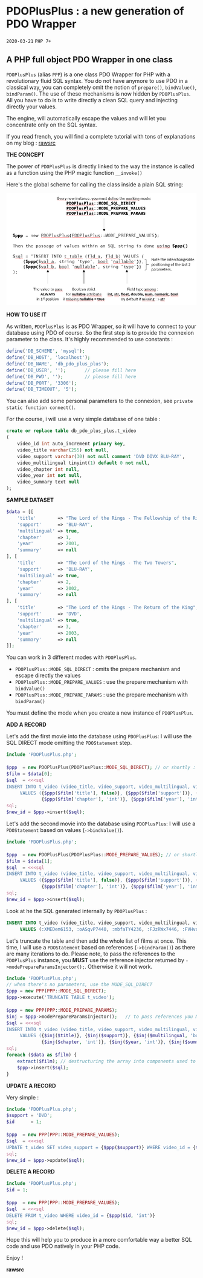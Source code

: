 # **PDOPlusPlus : a new generation of PDO Wrapper**

`2020-03-21` `PHP 7+`

## **A PHP full object PDO Wrapper in one class**

`PDOPlusPlus` (alias `PPP`) is a one class PDO Wrapper for PHP with a revolutionary fluid SQL syntax. 
You do not have anymore to use PDO in a classical way, you can completely omit the notion of 
`prepare()`, `bindValue()`, `bindParam()`. The use of these mechanisms is now hidden by `PDOPlusPlus`. 
All you have to do is to write directly a clean SQL query and injecting directly your values.

The engine, will automatically escape the values and will let you concentrate only on the SQL syntax.

If you read french, you will find a complete tutorial with tons of explanations on my blog : [rawsrc](https://www.developpez.net/forums/blogs/32058-rawsrc/b9083/pdoplusplus-ppp-nouvelle-facon-dutiliser-pdo/)
     
 **THE CONCEPT**
 
 The power of `PDOPlusPlus` is directly linked to the way the instance is called as a function using the PHP magic function `__invoke()`
 
 Here's the global scheme for calling the class inside a plain SQL string:
 
 ![PDOPlusPlus Concept](/PDOPlusPlusConcept.png)
 
**HOW TO USE IT**

As written, `PDOPlusPlus` is as PDO Wrapper, so it will have to connect to your database using PDO of course.
So the first step is to provide the connexion parameter to the class. It's highly recommended to use constants : 
```php
define('DB_SCHEME', 'mysql');
define('DB_HOST', 'localhost');
define('DB_NAME', 'db_pdo_plus_plus');
define('DB_USER', '');       // please fill here
define('DB_PWD', '');        // please fill here
define('DB_PORT', '3306');
define('DB_TIMEOUT', '5');
```
You can also add some personal parameters to the connexion, see `private static function connect()`.

For the course, i will use a very simple database of one table :
```sql
create or replace table db_pdo_plus_plus.t_video
(
	video_id int auto_increment primary key,
	video_title varchar(255) not null,
	video_support varchar(30) not null comment 'DVD DIVX BLU-RAY',
	video_multilingual tinyint(1) default 0 not null,
	video_chapter int null,
	video_year int not null,
	video_summary text null
);   
``` 

**SAMPLE DATASET**
```php
$data = [[
    'title'        => "The Lord of the Rings - The Fellowship of the Ring",
    'support'      => 'BLU-RAY',
    'multilingual' => true,
    'chapter'      => 1,
    'year'         => 2001,
    'summary'      => null
], [
    'title'        => "The Lord of the Rings - The Two Towers",
    'support'      => 'BLU-RAY',
    'multilingual' => true,
    'chapter'      => 2,
    'year'         => 2002,
    'summary'      => null
], [
    'title'        => "The Lord of the Rings - The Return of the King",
    'support'      => 'DVD',
    'multilingual' => true,
    'chapter'      => 3,
    'year'         => 2003,
    'summary'      => null
]];
```

You can work in 3 different modes with `PDOPlusPlus`.
- `PDOPlusPlus::MODE_SQL_DIRECT` : omits the prepare mechanism and escape directly the values
- `PDOPlusPlus::MODE_PREPARE_VALUES` : use the prepare mechanism with `bindValue()`
- `PDOPlusPlus::MODE_PREPARE_PARAMS` : use the prepare mechanism with `bindParam()`

You must define the mode when you create a new instance of `PDOPlusPlus`.

**ADD A RECORD**

Let's add the first movie into the database using `PDOPlusPlus`:
I will use the SQL DIRECT mode omitting the `PDOStatement` step. 
```php
include 'PDOPlusPlus.php';

$ppp  = new PDOPlusPlus(PDOPlusPlus::MODE_SQL_DIRECT); // or shortly : new PPP(PPP::MODE_SQL_DIRECT); 
$film = $data[0];
$sql  = <<<sql
INSERT INTO t_video (video_title, video_support, video_multilingual, video_chapter, video_year, video_summary)
     VALUES ({$ppp($film['title'], false)}, {$ppp($film['support'])}, {$ppp($film['multilingual'], 'bool', false)},
             {$ppp($film['chapter'], 'int')}, {$ppp($film['year'], 'int', false)}, {$ppp($film['summary'])})
sql;
$new_id = $ppp->insert($sql);
```

Let's add the second movie into the database using `PDOPlusPlus`:
I will use a `PDOStatement` based on values (`->bindValue()`). 
```php
include 'PDOPlusPlus.php';

$ppp  = new PDOPlusPlus(PDOPlusPlus::MODE_PREPARE_VALUES); // or shortly : new PPP(PPP::MODE_PREPARE_VALUES);
$film = $data[1];
$sql  = <<<sql
INSERT INTO t_video (video_title, video_support, video_multilingual, video_chapter, video_year, video_summary)
     VALUES ({$ppp($film['title'], false)}, {$ppp($film['support'])}, {$ppp($film['multilingual'], 'bool', false)},
             {$ppp($film['chapter'], 'int')}, {$ppp($film['year'], 'int', false)}, {$ppp($film['summary'])})
sql;
$new_id = $ppp->insert($sql);
```
Look at he the SQL generated internally by `PDOPlusPlus` : 
```sql
INSERT INTO t_video (video_title, video_support, video_multilingual, video_chapter, video_year, video_summary) 
     VALUES (:XMEDem6153, :oASqvP7440, :mbfaTY4236, :FJzRWx7446, :FVHvqL4843, :tcCvZo8956);
```

Let's truncate the table and then add the whole list of films at once.
This time, I will use a `PDOStatement` based on references (`->bindParam()`) as there are many iterations to do.
Please note, to pass the references to the `PDOPlusPlus` instance, you **MUST** use the reference injector
returned by `->modePrepareParamsInjector();`. Otherwise it will not work.
```php
include 'PDOPlusPlus.php';
// when there's no parameters, use the MODE_SQL_DIRECT
$ppp = new PPP(PPP::MODE_SQL_DIRECT);
$ppp->execute('TRUNCATE TABLE t_video');

$ppp = new PPP(PPP::MODE_PREPARE_PARAMS);
$inj = $ppp->modePrepareParamsInjector();   // to pass references you MUST use this injector 
$sql = <<<sql
INSERT INTO t_video (video_title, video_support, video_multilingual, video_chapter, video_year, video_summary)
     VALUES ({$inj($title)}, {$inj($support)}, {$inj($multilingual, 'bool')},
             {$inj($chapter, 'int')}, {$inj($year, 'int')}, {$inj($summary)})
sql;
foreach ($data as $film) {
    extract($film); // destructuring the array into components used to populate the references declared just above
    $ppp->insert($sql); 
}
``` 

**UPDATE A RECORD**

Very simple : 
```php
include 'PDOPlusPlus.php';
$support = 'DVD';
$id      = 1;

$ppp  = new PPP(PPP::MODE_PREPARE_VALUES);
$sql  = <<<sql
UPDATE t_video SET video_support = {$ppp($support)} WHERE video_id = {$ppp($id, 'int')}
sql;
$new_id = $ppp->update($sql);
```

**DELETE A RECORD** 
```php
include 'PDOPlusPlus.php';
$id = 1;

$ppp  = new PPP(PPP::MODE_PREPARE_VALUES);
$sql  = <<<sql
DELETE FROM t_video WHERE video_id = {$ppp($id, 'int')}
sql;
$new_id = $ppp->delete($sql);
```

Hope this will help you to produce in a more comfortable way a better SQL code and use PDO natively in your PHP code.

Enjoy ! 

**rawsrc**  
